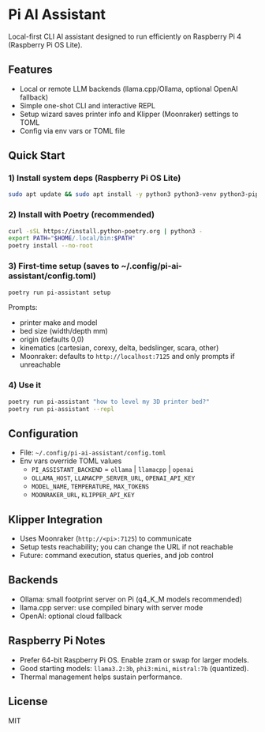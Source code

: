 # Pi AI Assistant

Local-first CLI AI assistant designed to run efficiently on Raspberry Pi 4 (Raspberry Pi OS Lite).

## Features
- Local or remote LLM backends (llama.cpp/Ollama, optional OpenAI fallback)
- Simple one-shot CLI and interactive REPL
- Setup wizard saves printer info and Klipper (Moonraker) settings to TOML
- Config via env vars or TOML file

## Quick Start

### 1) Install system deps (Raspberry Pi OS Lite)
```bash
sudo apt update && sudo apt install -y python3 python3-venv python3-pip git build-essential
```

### 2) Install with Poetry (recommended)
```bash
curl -sSL https://install.python-poetry.org | python3 -
export PATH="$HOME/.local/bin:$PATH"
poetry install --no-root
```

### 3) First-time setup (saves to ~/.config/pi-ai-assistant/config.toml)
```bash
poetry run pi-assistant setup
```
Prompts:
- printer make and model
- bed size (width/depth mm)
- origin (defaults 0,0)
- kinematics (cartesian, corexy, delta, bedslinger, scara, other)
- Moonraker: defaults to `http://localhost:7125` and only prompts if unreachable

### 4) Use it
```bash
poetry run pi-assistant "how to level my 3D printer bed?"
poetry run pi-assistant --repl
```

## Configuration
- File: `~/.config/pi-ai-assistant/config.toml`
- Env vars override TOML values
  - `PI_ASSISTANT_BACKEND` = `ollama` | `llamacpp` | `openai`
  - `OLLAMA_HOST`, `LLAMACPP_SERVER_URL`, `OPENAI_API_KEY`
  - `MODEL_NAME`, `TEMPERATURE`, `MAX_TOKENS`
  - `MOONRAKER_URL`, `KLIPPER_API_KEY`

## Klipper Integration
- Uses Moonraker (`http://<pi>:7125`) to communicate
- Setup tests reachability; you can change the URL if not reachable
- Future: command execution, status queries, and job control

## Backends
- Ollama: small footprint server on Pi (q4_K_M models recommended)
- llama.cpp server: use compiled binary with server mode
- OpenAI: optional cloud fallback

## Raspberry Pi Notes
- Prefer 64-bit Raspberry Pi OS. Enable zram or swap for larger models.
- Good starting models: `llama3.2:3b`, `phi3:mini`, `mistral:7b` (quantized).
- Thermal management helps sustain performance.

## License
MIT
